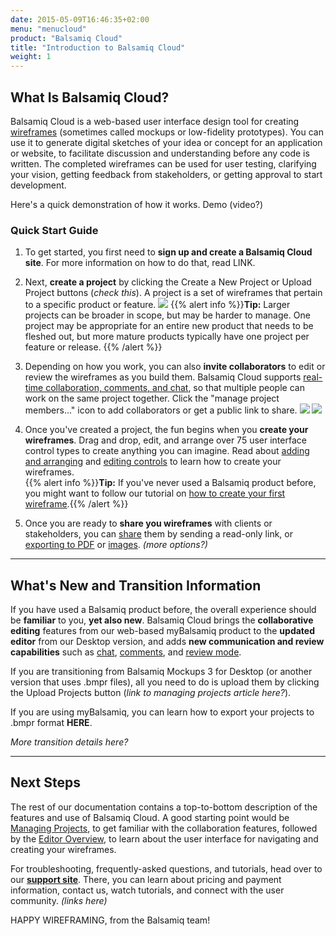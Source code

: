 ```yaml
---
date: 2015-05-09T16:46:35+02:00
menu: "menucloud"
product: "Balsamiq Cloud"
title: "Introduction to Balsamiq Cloud"
weight: 1
---
```


## What Is Balsamiq Cloud?

Balsamiq Cloud is a web-based user interface design tool for creating [wireframes](https://support.balsamiq.com/resources/whatarewireframes/) (sometimes called mockups or low-fidelity prototypes). You can use it to generate digital sketches of your idea or concept for an application or website, to facilitate discussion and understanding before any code is written. The completed wireframes can be used for user testing, clarifying your vision, getting feedback from stakeholders, or getting approval to start development.

Here's a quick demonstration of how it works.
Demo (video?)

### Quick Start Guide

1. To get started, you first need to **sign up and create a Balsamiq Cloud site**. For more information on how to do that, read LINK.

1. Next, **create a project** by clicking the Create a New Project or Upload Project buttons (*check this*). A project is a set of wireframes that pertain to a specific product or feature. 
![](//media.balsamiq.com/img/support/docs/cloud/create-project.png)
{{% alert info %}}**Tip:** Larger projects can be broader in scope, but may be harder to manage. One project may be appropriate for an entire new product that needs to be fleshed out, but more mature products typically have one project per feature or release. {{% /alert %}}

1. Depending on how you work, you can also **invite collaborators** to edit or review the wireframes as you build them. Balsamiq Cloud supports [real-time collaboration, comments, and chat](../collaborating/), so that multiple people can work on the same project together. Click the "manage project members..." icon to add collaborators or get a public link to share.
![](//media.balsamiq.com/img/support/docs/cloud/manage-project-members.png)
![](//media.balsamiq.com/img/support/docs/bw/reviewing-mode.png)

1. Once you've created a project, the fun begins when you **create your wireframes**. Drag and drop, edit, and arrange over 75 user interface control types to create anything you can imagine. Read about [adding and arranging](../adding-controls/) and [editing controls](../editing-controls/) to learn how to create your wireframes.  
{{% alert info %}}**Tip:** If you've never used a Balsamiq product before, you might want to follow our tutorial on [how to create your first wireframe](link).{{% /alert %}}

1. Once you are ready to **share you wireframes** with clients or stakeholders, you can [share](../sharing/) them by sending a read-only link, or [exporting to PDF](link) or [images](link). *(more options?)* 


---

## What's New and Transition Information

If you have used a Balsamiq product before, the overall experience should be **familiar** to you, **yet also new**. Balsamiq Cloud brings the **collaborative editing** features from our web-based myBalsamiq product to the **updated editor** from our Desktop version, and adds **new communication and review capabilities** such as [chat](link), [comments](link), and [review mode](link). 

If you are transitioning from Balsamiq Mockups 3 for Desktop (or another version that uses .bmpr files), all you need to do is upload them by clicking the Upload Projects button (_link to managing projects article here?_).

If you are using myBalsamiq, you can learn how to export your projects to .bmpr format **HERE**.

*More transition details here?*

---

## Next Steps

The rest of our documentation contains a top-to-bottom description of the features and use of Balsamiq Cloud. A good starting point would be [Managing Projects](../projects/), to get familiar with the collaboration features, followed by the [Editor Overview](../overview/), to learn about the user interface for navigating and creating your wireframes.

For troubleshooting, frequently-asked questions, and tutorials, head over to our **[support site](//support.balsamiq.com)**. There, you can learn about pricing and payment information, contact us, watch tutorials, and connect with the user community. *(links here)*

HAPPY WIREFRAMING, from the Balsamiq team!
